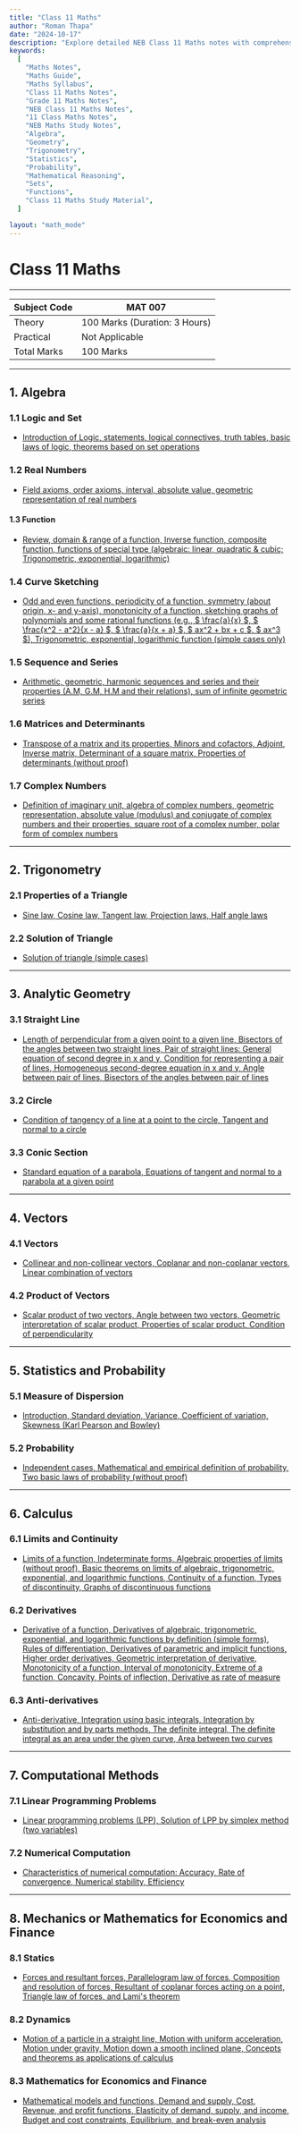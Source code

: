 ```yaml
---
title: "Class 11 Maths"
author: "Roman Thapa"
date: "2024-10-17"
description: "Explore detailed NEB Class 11 Maths notes with comprehensive coverage on key topics such as Algebra, Trigonometry, Analytic Geometry, Statistics and Probability, Calculus, and more. Perfect for students preparing for NEB exams."
keywords:
  [
    "Maths Notes",
    "Maths Guide",
    "Maths Syllabus",
    "Class 11 Maths Notes",
    "Grade 11 Maths Notes",
    "NEB Class 11 Maths Notes",
    "11 Class Maths Notes",
    "NEB Maths Study Notes",
    "Algebra",
    "Geometry",
    "Trigonometry",
    "Statistics",
    "Probability",
    "Mathematical Reasoning",
    "Sets",
    "Functions",
    "Class 11 Maths Study Material",
  ]

layout: "math_mode"
---
```


# Class 11 Maths

---

| Subject Code | MAT 007                       |
| ------------ | ----------------------------- |
| Theory       | 100 Marks (Duration: 3 Hours) |
| Practical    | Not Applicable                |
| Total Marks  | 100 Marks                     |

---

## 1. Algebra

### 1.1 Logic and Set

- [Introduction of Logic, statements, logical connectives, truth tables, basic laws of logic, theorems based on set operations](algebra/logic-and-set.html)

### 1.2 Real Numbers

- [Field axioms, order axioms, interval, absolute value, geometric representation of real numbers](algebra/real-numbers.html)

#### 1.3 Function

- [Review, domain & range of a function, Inverse function, composite function, functions of special type (algebraic: linear, quadratic & cubic; Trigonometric, exponential, logarithmic)](algebra/function.html)

### 1.4 Curve Sketching

- [Odd and even functions, periodicity of a function, symmetry (about origin, x- and y-axis), monotonicity of a function, sketching graphs of polynomials and some rational functions (e.g., $ \frac{a}{x} $, $ \frac{x^2 - a^2}{x - a} $, $ \frac{a}{x + a} $, $ ax^2 + bx + c $, $ ax^3 $), Trigonometric, exponential, logarithmic function (simple cases only)](algebra/curve-sketching.html)

### 1.5 Sequence and Series

- [Arithmetic, geometric, harmonic sequences and series and their properties (A.M, G.M, H.M and their relations), sum of infinite geometric series](algebra/sequence-and-series.html)

### 1.6 Matrices and Determinants

- [Transpose of a matrix and its properties, Minors and cofactors, Adjoint, Inverse matrix, Determinant of a square matrix, Properties of determinants (without proof)](algebra/matrices-and-determinants.html)

### 1.7 Complex Numbers

- [Definition of imaginary unit, algebra of complex numbers, geometric representation, absolute value (modulus) and conjugate of complex numbers and their properties, square root of a complex number, polar form of complex numbers](algebra/complex-numbers.html)

---

## 2. Trigonometry

### 2.1 Properties of a Triangle

- [Sine law, Cosine law, Tangent law, Projection laws, Half angle laws](trigonometry/properties-of-a-triangle.html)

### 2.2 Solution of Triangle

- [Solution of triangle (simple cases)](trigonometry/solution-of-triangle.html)

---

## 3. Analytic Geometry

### 3.1 Straight Line

- [Length of perpendicular from a given point to a given line, Bisectors of the angles between two straight lines, Pair of straight lines: General equation of second degree in x and y, Condition for representing a pair of lines, Homogeneous second-degree equation in x and y, Angle between pair of lines, Bisectors of the angles between pair of lines](analytic-geometry/straight-line.html)

### 3.2 Circle

- [Condition of tangency of a line at a point to the circle, Tangent and normal to a circle](analytic-geometry/circle.html)

### 3.3 Conic Section

- [Standard equation of a parabola, Equations of tangent and normal to a parabola at a given point](analytic-geometry/conic-section.html)

---

## 4. Vectors

### 4.1 Vectors

- [Collinear and non-collinear vectors, Coplanar and non-coplanar vectors, Linear combination of vectors](vectors/vectors.html)

### 4.2 Product of Vectors

- [Scalar product of two vectors, Angle between two vectors, Geometric interpretation of scalar product, Properties of scalar product, Condition of perpendicularity](vectors/product-of-vectors.html)

---

## 5. Statistics and Probability

### 5.1 Measure of Dispersion

- [Introduction, Standard deviation, Variance, Coefficient of variation, Skewness (Karl Pearson and Bowley)](statistics-and-probability/measure-of-dispersion.html)

### 5.2 Probability

- [Independent cases, Mathematical and empirical definition of probability, Two basic laws of probability (without proof)](statistics-and-probability/probability.html)

---

## 6. Calculus

### 6.1 Limits and Continuity

- [Limits of a function, Indeterminate forms, Algebraic properties of limits (without proof), Basic theorems on limits of algebraic, trigonometric, exponential, and logarithmic functions, Continuity of a function, Types of discontinuity, Graphs of discontinuous functions](calculus/limits-and-continuity.html)

### 6.2 Derivatives

- [Derivative of a function, Derivatives of algebraic, trigonometric, exponential, and logarithmic functions by definition (simple forms), Rules of differentiation, Derivatives of parametric and implicit functions, Higher order derivatives, Geometric interpretation of derivative, Monotonicity of a function, Interval of monotonicity, Extreme of a function, Concavity, Points of inflection, Derivative as rate of measure](calculus/derivatives.html)

### 6.3 Anti-derivatives

- [Anti-derivative, Integration using basic integrals, Integration by substitution and by parts methods, The definite integral, The definite integral as an area under the given curve, Area between two curves](calculus/anti-derivatives.html)

---

## 7. Computational Methods

### 7.1 Linear Programming Problems

- [Linear programming problems (LPP), Solution of LPP by simplex method (two variables)](computational-methods/linear-programming-problems.html)

### 7.2 Numerical Computation

- [Characteristics of numerical computation: Accuracy, Rate of convergence, Numerical stability, Efficiency](computational-methods/numerical-computation.html)

---

## 8. Mechanics or Mathematics for Economics and Finance

### 8.1 Statics

- [Forces and resultant forces, Parallelogram law of forces, Composition and resolution of forces, Resultant of coplanar forces acting on a point, Triangle law of forces, and Lami's theorem](mechanics-or-economics/statics.html)

### 8.2 Dynamics

- [Motion of a particle in a straight line, Motion with uniform acceleration, Motion under gravity, Motion down a smooth inclined plane, Concepts and theorems as applications of calculus](mechanics-or-economics/dynamics.html)

### 8.3 Mathematics for Economics and Finance

- [Mathematical models and functions, Demand and supply, Cost, Revenue, and profit functions, Elasticity of demand, supply, and income, Budget and cost constraints, Equilibrium, and break-even analysis](mechanics-or-economics/mathematics-for-economics.html)
